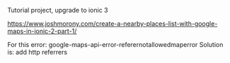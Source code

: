 Tutorial project, upgrade to ionic 3

https://www.joshmorony.com/create-a-nearby-places-list-with-google-maps-in-ionic-2-part-1/

For this error: google-maps-api-error-referernotallowedmaperror Solution is: add http referrers
